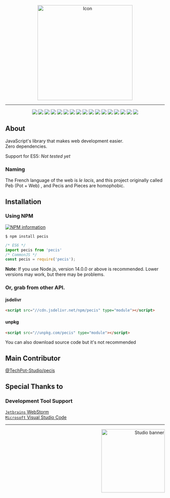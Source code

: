 <p align="center">
<img src="https://cdn.jsdelivr.net/gh/TechPot-Studio/Pecis/assets/Pecis.png" alt="Icon" 
width="300"/>
</p>

---

<p align="center">
  <a href="https://github.com/TechPot-Studio/Pecis/commits/master" title="Commit Activity"><img src="https://img.shields.io/github/commit-activity/m/TechPot-Studio/Pecis?logo=git&logoColor=white&style=flat-square" /></a>
  <a href="https://www.codacy.com/gh/TechPot-Studio/Pecis/dashboard?utm_source=github.com&amp;utm_medium=referral&amp;utm_content=TechPot-Studio/Pecis&amp;utm_campaign=Badge_Grade" title="Codacy"><img src="https://img.shields.io/codacy/grade/3cf32c2b188944b7bd1359d4d5a4cc7d?logo=codacy&style=flat-square" /></a>
  <a href="//github.com/TechPot-Studio/Pecis/stargazers" title="Stars"><img src="https://img.shields.io/github/stars/TechPot-Studio/Pecis?logo=github&style=flat-square" /></a>
  <a href="//github.com/TechPot-Studio/Pecis/issues" title="Issues"><img src="https://img.shields.io/github/issues/TechPot-Studio/Pecis?logo=github&style=flat-square" /></a>
  <a href="//github.com/TechPot-Studio/Pecis/pulls" title="Pull Requests"><img src="https://img.shields.io/github/issues-pr/TechPot-Studio/Pecis?logo=github&style=flat-square" /></a>
  <a href="//github.com/TechPot-Studio/Pecis/network/members" title="Forks"><img src="https://img.shields.io/github/forks/TechPot-Studio/Pecis?logo=github&style=flat-square" /></a>
  <a href="https://www.npmjs.com/package/pecis" title="NPM Version"><img src="https://img.shields.io/npm/v/pecis?logo=npm&style=flat-square" /></a>
  <a href="https://www.npmjs.com/package/pecis" title="NPM Downloads"><img src="https://img.shields.io/npm/dw/pecis?logo=npm&style=flat-square" /></a>
  <a title="jsdelivr hits"><img src="https://img.shields.io/jsdelivr/npm/hw/pecis?label=jsdelivr%20hits&logo=jsdelivr&logoColor=white&style=flat-square" /></a>
  <a href="./LICENSE" title="License"><img src="https://img.shields.io/github/license/TechPot-Studio/Pecis?style=flat-square" /></a>
  <a href="https://discord.gg/EvsaWcB" title="Chat"><img src="https://img.shields.io/discord/711002879670091868?logo=discord&logoColor=fff&style=flat-square" /></a>
  <a href="" title="Contributors"><img src="https://img.shields.io/github/contributors-anon/TechPot-Studio/pecis?logo=github&style=flat-square" /></a>
  <a href="//github.com/TechPot-Studio/Pecis/releases" title="Lastest Release"><img src="https://img.shields.io/github/v/release/TechPot-Studio/pecis?label=lastest%20release&style=flat-square" /></a>
  <a href="//github.com/TechPot-Studio/Pecis/releases" title="Lastest Pre-Release"><img src="https://img.shields.io/github/v/release/TechPot-Studio/pecis?include_prereleases&label=lastest%20prerelease&style=flat-square" /></a>
  <a href="//github.com/TechPot-Studio/Pecis/releases" title="Commits Since Latest Release"><img src="https://img.shields.io/github/commits-since/TechPot-Studio/Pecis/latest/master?include_prereleases&logo=github&style=flat-square" /></a>
  <a title="Node.js Version"><img src="https://img.shields.io/static/v1?label=Node.js%20version&message=12&color=informational&logo=node.js&style=flat-square&logoColor=white" /></a>
  <a title="ECMAScript Version"><img src="https://img.shields.io/static/v1?label=ECMAScript%20version&message=6&color=informational&logo=JavaScript&style=flat-square&logoColor=white" /></a>
</p>

## About
JavaScript's library that makes web development easier.\
Zero dependencies.

Support for ES5: *Not tested yet*
### Naming
The French language of the web is *le lacis*, and this project originally called Peb (Pot + Web) , and Pecis and Pieces are homophobic.

## Installation
### Using **NPM**
[![NPM information](https://nodei.co/npm/pecis.png?compact=true)](https://www.npmjs.com/package/pecis)

```shell
$ npm install pecis
```
```javascript
/* ES6 */
import pecis from 'pecis'
/* CommonJS */
const pecis = require('pecis');
```
**Note**: If you use Node.js, version 14.0.0 or above is recommended. Lower versions may work, but there may be problems.

### Or, grab from other API.
#### jsdelivr
```html
<script src="//cdn.jsdelivr.net/npm/pecis" type="module"></script>
```
#### unpkg
```html
<script src="//unpkg.com/pecis" type="module"></script>
```

You can also download source code but it's not recommended

## Main Contributor
[@TechPot-Studio/pecis](https://github.com/orgs/TechPot-Studio/teams/pecis)

## Special Thanks to
### Development Tool Support
[`Jetbrains` WebStorm](https://www.jetbrains.com/webstorm/) \
[`Microsoft` Visual Studio Code](https://visualstudio.com)

---

<p align="right" title="Created by TechPot Studio OpenSource">
<img width="200" src="https://cdn.jsdelivr.net/gh/TechPot-Studio/Pecis/assets/studio_banner.png?random=4" alt="Studio banner" />
</p>
